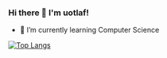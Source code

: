 ### Hi there 👋 I'm uotlaf!

- 🌱 I’m currently learning Computer Science

[![Top Langs](https://github-readme-stats.vercel.app/api/top-langs/?username=uotlaf&layout=compact&theme=dark&langs_count=10&hide=javascript)](https://github.com/anuraghazra/github-readme-stats)
